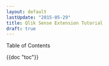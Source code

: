 ```yaml
---
layout: default
lastUpdate: "2015-05-29"
title: Qlik Sense Extension Tutorial
draft: true
---
```


Table of Contents

{{doc "toc"}}